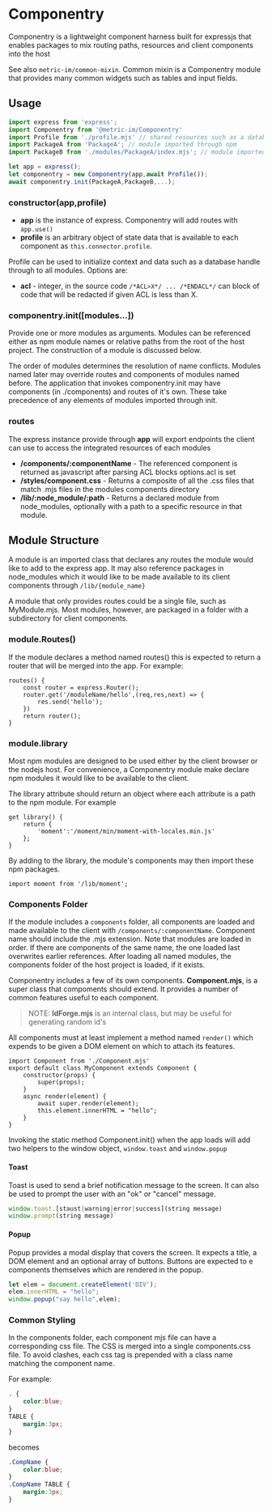 # Componentry
Componentry is a lightweight component harness built for expressjs that enables packages
to mix routing paths, resources and client components into the host

See also `metric-im/common-mixin`. Common mixin is a Componentry module that provides many common widgets
such as tables and input fields.

## Usage
```js
import express from 'express';
import Componentry from '@metric-im/Componentry'
import Profile from './profile.mjs' // shared resources such as a database connection
import PackageA from 'PackageA'; // module imported through npm
import PackageB from './modules/PackageA/index.mjs'; // module imported through relative path

let app = express();
let componentry = new Componentry(app,await Profile());
await componentry.init(PackageA,PackageB,...); 
```
### constructor(app,profile)

* **app** is the instance of express. Componentry will add routes with `app.use()`
* **profile** is an arbitrary object of state data that is available to each component as `this.connector.profile`.

Profile can be used to initialize context and data such as a database handle through to
all modules. Options are:

* **acl** - integer, in the source code `/*ACL>X*/ ... /*ENDACL*/` can block of code that will be redacted if given ACL is less than X.

### componentry.init([modules...]) 
Provide one or more modules as arguments. Modules can be referenced either as
npm module names or relative paths from the root of the host project. The construction of a module is discussed below.

The order of modules determines the resolution of name conflicts. Modules named later may override routes and components of modules named before. The application that invokes componentry.init may have components (in ./components) and routes of it's own. These take precedence of any elements of modules imported through init.

### routes
The express instance provide through **app** will export endpoints the client can use to access the integrated resources of each modules

* **/components/:componentName** - The referenced component is returned as javascript after parsing ACL blocks options.acl is set
* **/styles/component.css** - Returns a composite of all the .css files that match .mjs files in the modules components directory
* **/lib/:node_module/:path** - Returns a declared module from node_modules, optionally with a path to a specific resource in that module.

## Module Structure
A module is an imported class that declares any routes the module would like to add to the express app.
It may also reference packages in node_modules which it would like to be made available to its client components through `/lib/{module_name}`

A module that only provides routes could be a single file, such as MyModule.mjs.
Most modules, however, are packaged in a folder with a subdirectory for client components.

### module.Routes()

If the module declares a method named routes() this is expected to return a router that will be merged into the
app. For example:

```
routes() {
    const router = express.Router();
    router.get('/moduleName/hello',(req,res,next) => {
        res.send('hello');
    })
    return router();
}
```

### module.library

Most npm modules are designed to be used either by the client browser or the nodejs host.
For convenience, a Componentry module make declare npm modules it would like to be available to the client.

The library attribute should return an object where each attribute is a path to the npm module. For example

```
get library() {
    return {
        'moment':'/moment/min/moment-with-locales.min.js'
    };
}
```
By adding to the library, the module's components may then import these npm packages.
```
import moment from '/lib/moment';
```

### Components Folder

If the module includes a `components` folder, all components are loaded and made available
to the client with `/components/:componentName`. Component name should include the .mjs extension. Note
that modules are loaded in order. If there are components of the same name, the one loaded
last overwrites earlier references. After loading all named modules, the components folder
of the host project is loaded, if it exists.

Componentry includes a few of its own components. **Component.mjs**, is a super class that
compoments should extend. It provides a number of common features useful to each component.

>NOTE: **IdForge.mjs** is an internal class, but may be useful for generating random id's

All components must at least implement a method named `render()` which expends to be given
a DOM element on which to attach its features.

```
import Component from './Component.mjs'
export default class MyComponent extends Component {
    constructor(props) {
        super(props);
    }
    async render(element) {
        await super.render(element);
        this.element.innerHTML = "hello";
    }
}
```

Invoking the static method Component.init() when the app loads will add two helpers to the
window object, `window.toast` and `window.popup`

#### Toast
Toast is used to send a brief notification message to the screen. It can also be used to prompt the
user with an "ok" or "cancel" message.

```js
window.toast.[staust|warning|error|success](string message)
window.prompt(string message)`
```

#### Popup
Popup provides a modal display that covers the screen. It expects a title, a DOM element and an optional
array of buttons. Buttons are expected to e components themselves which are rendered in the popup.

```js
let elem = document.createElement('DIV');
elem.innerHTML = "hello";
window.popup("say hello",elem);
```

### Common Styling

In the components folder, each component mjs file can have a corresponding css file. The
CSS is merged into a single components.css file. To avoid clashes, each css tag is prepended
with a class name matching the component name.

For example:
```css
. {
    color:blue;
}
TABLE {
    margin:3px;
}
```
becomes
```css
.CompName {
    color:blue;
}
.CompName TABLE {
    margin:3px;
}
```

